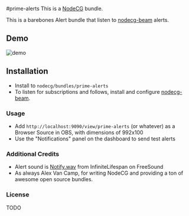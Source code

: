 #prime-alerts
This is a [NodeCG](http://github.com/nodecg/nodecg) bundle.

This is a barebones Alert bundle that listen to [nodecg-beam](https://github.com/ProbablePrime/nodecg-beam) alerts.

## Demo
![demo](http://i.ahref.co.uk/u/r/trnS.gif)


## Installation
- Install to `nodecg/bundles/prime-alerts`
- To listen for subscriptions and follows, install and configure [nodecg-beam](https://github.com/ProbablePrime/nodecg-beam).

### Usage
- Add `http://localhost:9090/view/prime-alerts` (or whatever) as a Browser Source in OBS, with dimensions of 992x100
- Use the "Notifications" panel on the dashboard to send test alerts

### Additional Credits
- Alert sound is [Notify.wav](http://www.freesound.org/people/InfiniteLifespan/sounds/266455/) from InfiniteLifespan on FreeSound
- As always Alex Van Camp, for writing NodeCG and providing a ton of awesome open source bundles.

### License
TODO
